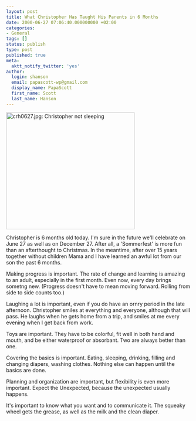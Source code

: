 ```yaml
---
layout: post
title: What Christopher Has Taught His Parents in 6 Months
date: 2000-06-27 07:06:40.000000000 +02:00
categories:
- General
tags: []
status: publish
type: post
published: true
meta:
  aktt_notify_twitter: 'yes'
author:
  login: shanson
  email: papascott-wp@gmail.com
  display_name: PapaScott
  first_name: Scott
  last_name: Hanson
---
```

<p><img src="http://www.papascott.de/wordpress/wp-content/uploads/2000/06/2000062604.jpg" height="319" width="350" border="0" alt="crh0627.jpg: Christopher not sleeping" /></p>
<p>Christopher is 6 months old today. I'm sure in the future we'll celebrate on June 27 as well as on December 27. After all, a 'Sommerfest' is more fun than an afterthought to Christmas. In the meantime, after over 15 years together without children Mama and I have learned an awful lot from our son the past 6 months.</p>
<p>Making progress is important. The rate of change and learning is amazing to an adult, especially in the first month. Even now, every day brings sometng new. (Progress doesn't have to mean moving forward. Rolling from side to side counts too.)</p>
<p>Laughing a lot is important, even if you do have an ornry period in the late afternoon. Christopher smiles at everything and everyone, although that will pass. He laughs when he gets home from a trip, and smiles at me every evening when I get back from work.</p>
<p>Toys are important. They have to be colorful, fit well in both hand and mouth, and be either waterproof or absorbant. Two are always better than one.</p>
<p>Covering the basics is important. Eating, sleeping, drinking, filling and changing diapers, washing clothes. Nothing else can happen until the basics are done.</p>
<p>Planning and organization are important, but flexibility is even more important. Expect the Unexpected, because the unexpected usually happens.</p>
<p>It's important to know what you want and to communicate it. The squeaky wheel gets the grease, as well as the milk and the clean diaper.</p>
